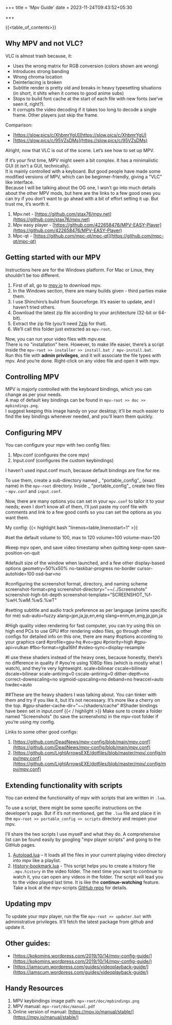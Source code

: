 +++
title = 'Mpv Guide'
date = 2023-11-24T09:43:52+05:30

+++

{{<table_of_contents>}}

## Why MPV and not VLC?
VLC is almost trash because, it:

- Uses the wrong matrix for RGB conversion (colors shown are wrong)
- Introduces strong banding
- Wrong chroma location
- Deinterlacing is broken
- Subtitle render is pretty old and breaks in heavy typesetting situations (in short, it shits when it comes to good anime subs)
- Stops to build font cache at the start of each file with new fonts (we’ve seen it, right?).
- It corrupts the video decoding if it takes too long to decode a single frame. Other players just skip the frame.

Comparison:  
- [https://slow.pics/c/XhbmrYgU](https://slow.pics/c/XhbmrYgU)  
- [https://slow.pics/c/95VZsDMs](https://slow.pics/c/95VZsDMs)  

Alright, now that VLC is out of the scene. Let’s see how to set up MPV.

If it’s your first time, MPV might seem a bit complex. It has a minimalistic GUI (it isn’t a GUI, technically).  
It is mainly controlled with a keyboard. But good people have made some modified versions of MPV, which can be beginner-friendly, giving a  "VLC" like interface.  
Because I will be talking about the OG one, I won’t go into much details about the other MPV mods, but here are the links to a few good ones you can try if you don’t want to go ahead with a bit of effort setting it up. But trust me, it’s worth it.

1. Mpv.net - [https://github.com/stax76/mpv.net](https://github.com/stax76/mpv.net)
2. Mpv easy player - [https://github.com/422658476/MPV-EASY-Player](https://github.com/422658476/MPV-EASY-Player)
3. Mpc-qt - [https://github.com/mpc-qt/mpc-qt](https://github.com/mpc-qt/mpc-qt)

## Getting started with our MPV
Instructions here are for the Windows platform. For Mac or Linux, they shouldn’t be too different.

1. First of all, go to [mpv.io](https://mpv.io) to download mpv.
2. In the Windows section, there are many builds given - third parties make them.
3. I use Shinchiro’s build from Sourceforge. It’s easier to update, and I haven’t tried others.
4. Download the latest zip file according to your architecture (32-bit or 64-bit).
5. Extract the zip file (you’ll need [7zip](https://www.7-zip.org/) for that).
6. We’ll call this folder just extracted as `mpv-root`.

Now, you can run your video files with mpv.exe.  
There is no  "installation" here. However, to make life easier, there’s a script inside the `mpv-root >> installer >> install.bat / mpv-install.bat`.  
Run this file with **admin privileges**, and it will associate the file types with mpv. And you’re done. Right-click on any video file and open it with mpv.

## Controlling MPV
MPV is majorly controlled with the keyboard bindings, which you can change as per your needs.  
A map of default key bindings can be found in `mpv-root >> doc >> mpbindings.png`.  
I suggest keeping this image handy on your desktop; it’ll be much easier to find the key bindings whenever needed, and you’ll learn them quickly.

## Configuring MPV
You can configure your mpv with two config files:

1.  Mpv.conf (configures the core mpv)
2.  Input.conf (configures the custom keybindings)

I haven’t used input.conf much, because default bindings are fine for me.

To use them, create a sub-directory named _ "portable\_config"_ (exact name) in the `mpv-root` directory. Inside _ "portable\_config"_ create two files - `mpv.conf` and `input.conf`.

Now, there are many options you can set in your `mpv.conf` to tailor it to your needs; even I don’t know all of them, I’ll just paste my conf file with comments and link to a few good confs so you can set the options as you want them.

My config:
{{< highlight bash "linenos=table,linenostart=1" >}}

#set the default volume to 100, max to 120
volume=100
volume-max=120

#keep mpv open, and save video timestamp when quitting
keep-open
save-position-on-quit

#default size of the window when launched, and a few other display-based options
geometry=50%x50%
no-taskbar-progress
no-border
cursor-autohide=100
osd-bar=no

#configuring the screenshot format, directory, and naming scheme
screenshot-format=png
screenshot-directory="~~/../Screenshots"
screenshot-high-bit-depth
screenshot-template="SCREENSHOT_%f-%wH.%wM.%wS.%wT"

#setting subtitle and audio track preference as per language (anime specific for me)
sub-auto=fuzzy
alang=jpn,ja,jp,en,eng
slang=enm,en,eng,jp,jpn,ja

#High quality video rendering for fast computer, you can try using this on high end PCs to use GPU
#for rendering video files, go through other configs for detailed info on this one, there are many
#options according to your graphics card
#profile=gpu-hq
#vo=gpu
#priority=high
#gpu-api=vulkan
#fbo-format=rgba16hf
#video-sync=display-resample

#I use these shaders instead of the heavy ones, because honestly, there’s no difference in quality if
#you’re using 1080p files (which is mostly what I watch), and they’re very lightweight.
scale=bilinear
cscale=bilinear
dscale=bilinear
scale-antiring=0
cscale-antiring=0
dither-depth=no
correct-downscaling=no
sigmoid-upscaling=no
deband=no
hwaccel=auto
hwdec=auto

##These are the heavy shaders I was talking about. You can tinker with them and try if you like it, but it’s not necessary. It’s more like a cherry on the top.
#gpu-shader-cache-dir="~~/shaders/cache"
#Shader bindings have been set in input.conf
{{< / highlight >}}
Make sure to create a folder named "Screenshots" (to save the screenshots) in the mpv-root folder if you’re using my config.

Links to some other good configs:

1.  [https://github.com/DeadNews/mpv-config/blob/main/mpv.conf](https://github.com/DeadNews/mpv-config/blob/main/mpv.conf)
2.  [https://github.com/LightArrowsEXE/dotfiles/blob/master/mpv/.config/mpv/mpv.conf](https://github.com/LightArrowsEXE/dotfiles/blob/master/mpv/.config/mpv/mpv.conf)

## Extending functionality with scripts
You can extend the functionality of mpv with scripts that are written in `.lua`.

To use a script, there might be some specific instructions on the developer’s page. But if it’s not mentioned, get the `.lua` file and place it in the `mpv-root >> portable_config >> scripts` directory and reopen your mpv.

I’ll share the two scripts I use myself and what they do. A comprehensive list can be found easily by googling  "mpv player scripts" and going to the GitHub pages.

1. [Autoload.lua](https://github.com/mpv-player/mpv/blob/master/TOOLS/lua/autoload.lua) – It loads all the files in your current playing video directory into mpv like a playlist.
2. [History-bookmark.lua](https://github.com/yuukidach/mpv-scripts/blob/master/history-bookmark.lua) - This script helps you to create a history file `.mpv.history` in the video folder. The next time you want to continue to watch it, you can open any videos in the folder. The script will lead you to the video played last time. It is like the **continue-watching** feature. Take a look at the mpv-scripts [GitHub repo](https://github.com/yuukidach/mpv-scripts) for details.

## Updating mpv
To update your mpv player, run the file `mpv-root >> updater.bat` with administrative privileges. It’ll fetch the latest package from github and update it.

## Other guides:
- [https://kokomins.wordpress.com/2019/10/14/mpv-config-guide/](https://kokomins.wordpress.com/2019/10/14/mpv-config-guide/)
- [https://iamscum.wordpress.com/guides/videoplayback-guide/](https://iamscum.wordpress.com/guides/videoplayback-guide/)

## Handy Resources
1.  MPV keybindings image path: `mpv-root/doc/mpbindings.png`
2.  MPV manual: `mpv-root/doc/manual.pdf`
3.  Online version of manual: [https://mpv.io/manual/stable/](https://mpv.io/manual/stable/)